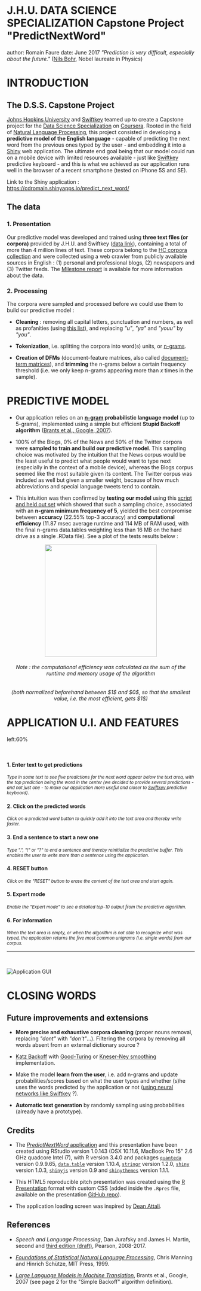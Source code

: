 <style>

/* slides titles */
.reveal h3 { 
  font-size: 40px; /*45*/
  color: black;
}

/* heading for slides with two hashes ## */
.reveal .slides section .slideContent h2 {
   font-size: 32px; /*35*/
   font-weight: bold;
   color: #25679E;
   margin: 0 0 0 0.5em;
   padding: 0 0 0.5em 0;
}

/* heading for slides with three hashes ### */
.reveal .slides section .slideContent h3 {
   font-size: 25px;
   color: #6c92b2;
   margin: 0 0 0.5em 1.5em;
}


/* heading for slides with four hashes #### */
.reveal .slides section .slideContent h4 {
   font-size: 23px;
   color: #25679E;
   margin-left: 2em;
}

/* h6 */
.reveal .slides section .slideContent h6 {
   font-size: 12px;
   color: #25679E;
}

/* ordered and unordered list styles */
.reveal ul {
    font-size: 19px; /*25*/
    list-style-type: square;
    line-height: 0.1em; /*0.2*/
    margin: 0 0 0 1.5em;
    padding: 0em 0;
    padding-left: 1cm;
}

.reveal ol {
    font-size: 19px; /*25*/
}

.reveal p {
    font-size: 18px; /*23*/
    list-style-type: square;
}

.reveal small {
    font-size: 0.90em; /*0.75*/
    margin-left: 3em;
}

.reveal strong {
  #color: #25679E;
  color : black;
}

.reveal pre code {
  display: block; padding: 0.5em;
  font-size: 0.8em;
  line-height: 1.1em;
  background-color: white;
  overflow: visible;
  max-height: none;
  word-wrap: normal;
}

.reveal code {
  font-size: 0.9em;
  background-color: #f8f8f8;
  color : #b11d42;
}

.section .reveal h1 {
   font-size: 1.3em;
   line-height: 1.5em;     
}

.section .reveal p {
   font-size: 0.7em;
   line-height: 1.5em;     
}

.section .reveal .state-background {
   background: #25679E;
}

.reveal .controls div.navigate-left,
.reveal .controls div.navigate-left.enabled {
  border-right-color: #a9d4f8;
}

.reveal .controls div.navigate-right,
.reveal .controls div.navigate-right.enabled {
  border-left-color: #a9d4f8;
}

.section .reveal h1 {
font-size: 100%;
}

</style>

J.H.U. DATA SCIENCE SPECIALIZATION Capstone Project "PredictNextWord"
========================================================
author: Romain Faure
date: June 2017
*"Prediction is very difficult, especially about the future."* ([Nils Bohr](https://en.wikipedia.org/wiki/Niels_Bohr), Nobel laureate in Physics)


INTRODUCTION
========================================================

## The D.S.S. Capstone Project

[Johns Hopkins University](https://www.jhu.edu/) and [Swiftkey](https://swiftkey.com) teamed up to create a Capstone project for the [Data Science Specialization](https://fr.coursera.org/specializations/jhu-data-science) on [Coursera](http://coursera.org/). Rooted in the field of [Natural Language Processing](https://en.wikipedia.org/wiki/Natural_language_processing), this project consisted in developing a **predictive model of the English language** - capable of predicting the next word from the previous ones typed by the user - and embedding it into a [Shiny](https://shiny.rstudio.com/) web application. The ultimate end goal being that our model could run on a mobile device with limited resources available - just like [Swiftkey](https://swiftkey.com) predictive keyboard - and this is what we achieved as our application runs well in the browser of a recent smartphone (tested on iPhone 5S and SE).

Link to the Shiny application : https://cdromain.shinyapps.io/predict_next_word/

## The data

### 1. Presentation

Our predictive model was developed and trained using **three text files (or corpora)** provided by J.H.U. and Swiftkey ([data link](https://d396qusza40orc.cloudfront.net/dsscapstone/dataset/Coursera-SwiftKey.zip)), containing a total of more than $4$ million lines of text. These corpora belong to the [HC corpora collection](https://web-beta.archive.org/web/20160919203230/http://www.corpora.heliohost.org:80/) and were collected using a web crawler from publicly available sources in English : (1) personal and professional blogs, (2) newspapers and (3) Twitter feeds. The [Milestone report](http://rpubs.com/cdromain/capstone_project_milestone_report) is available for more information about the data.

### 2. Processing

The corpora were sampled and processed before we could use them to build our predictive model :

- **Cleaning** : removing all capital letters, punctuation and numbers, as well as profanities (using [this list](https://raw.githubusercontent.com/shutterstock/List-of-Dirty-Naughty-Obscene-and-Otherwise-Bad-Words/master/en)), and replacing *"u"*, *"ya"* and *"youu"* by *"you"*.

- **Tokenization**, i.e. splitting the corpora into word(s) units, or [n-grams](https://en.wikipedia.org/wiki/N-gram). 

- **Creation of DFMs** (document-feature matrices, also called [document-term matrices](https://en.wikipedia.org/wiki/Document-term_matrix)), and **trimming** the n-grams below a certain frequency threshold (i.e. we only keep n-grams appearing more than $x$ times in the sample).

PREDICTIVE MODEL
========================================================

- Our application relies on an **[n-gram](https://en.wikipedia.org/wiki/N-gram) probabilistic language model** (up to 5-grams), implemented using a simple but efficient **Stupid Backoff algorithm** ([Brants et al., Google, 2007](http://www.aclweb.org/anthology/D07-1090.pdf)).
                                
- $100\%$ of the Blogs, $0\%$ of the News and $50\%$ of the Twitter corpora were **sampled to train and build our predictive model**. This sampling choice was motivated by the intuition that the News corpus would be the least useful to predict what people would want to type next (especially in the context of a mobile device), whereas the Blogs corpus seemed like the most suitable given its content. The Twitter corpus was included as well but given a smaller weight, because of how much abbreviations and special language tweets tend to contain. 

- This intuition was then confirmed by **testing our model** using this [script and held out set](https://github.com/hfoffani/dsci-benchmark) which showed that such a sampling choice, associated with an **n-gram minimum frequency of $5$**, yielded the best compromise between **accuracy** ($22.55\%$ top-3 accuracy) and **computational efficiency** ($11.87$ msec average runtime and $114$ MB of RAM used, with the final n-grams data.tables weighting less than $16$ MB on the hard drive as a single .RData file). See a plot of the tests results below :

<div align="center">
<img src="index-figure/algoV5_tests1.png" height=300>
</div>

<div align="center">
<h6><i>Note : the computational efficiency was calculated as the sum of the runtime and memory usage of the algorithm</i></h6> 
<h6><i>(both normalized beforehand between $1$ and $0$, so that the smallest value, i.e. the most efficient, gets $1$)</i></h6>
</div>

APPLICATION U.I. AND FEATURES
========================================================
left:60%

<br>

#### 1. Enter text to get predictions
<small>*Type in some text to see five predictions for the next word appear below the text area, with the top prediction being the word in the center (we decided to provide several predictions - and not just one - to make our application more useful and closer to [Swiftkey](https://swiftkey.com) predictive keyboard).*</small>

#### 2. Click on the predicted words
<small>*Click on a predicted word button to quickly add it into the text area and thereby write faster.*</small>

#### 3. End a sentence to start a new one
<small>*Type ".", "!" or "?" to end a sentence and thereby reinitialize the predictive buffer. This enables the user to write more than a sentence using the application.*</small>

#### 4. RESET button
<small>*Click on the "RESET" button to erase the content of the text area and start again.*</small>

#### 5. Expert mode
<small>*Enable the "Expert mode" to see a detailed top-10 output from the predictive algorithm.*</small>

#### 6. For information
<small>*When the text area is empty, or when the algorithm is not able to recognize what was typed, the application returns the five most common unigrams (i.e. single words) from our corpus.*</small>

***
<br>

![Application GUI](index-figure/app_screencap.png)



CLOSING WORDS
========================================================

## Future improvements and extensions

- **More precise and exhaustive corpora cleaning** (proper nouns removal, replacing *"dont"* with *"don't"*...). Filtering the corpora by removing all words absent from an external dictionary source ?

- [Katz Backoff](https://en.wikipedia.org/wiki/Katz%27s_back-off_model) with [Good-Turing](https://en.wikipedia.org/wiki/Good–Turing_frequency_estimation) or [Kneser-Ney smoothing](https://en.wikipedia.org/wiki/Kneser–Ney_smoothing) implementation.

- Make the model **learn from the user**, i.e. add n-grams and update probabilities/scores based on what the user types and whether (s)he uses the words predicted by the application or not ([using neural networks like Swiftkey](https://blog.swiftkey.com/swiftkey-debuts-worlds-first-smartphone-keyboard-powered-by-neural-networks/) ?).

- **Automatic text generation** by randomly sampling using probabilities (already have a prototype).

## Credits

- The [*PredictNextWord* application](https://cdromain.shinyapps.io/predict_next_word/) and this presentation have been created using RStudio version 1.0.143 (OSX 10.11.6, MacBook Pro 15" 2.6 GHz quadcore Intel i7), with R version 3.4.0 and packages [`quanteda`](http://quanteda.io/) version 0.9.9.65, [`data.table`](https://cran.r-project.org/web/packages/data.table/index.html) version 1.10.4,
[`stringr`](https://cran.r-project.org/web/packages/stringr/index.html) version 1.2.0,
[`shiny`](https://cran.r-project.org/web/packages/shiny/index.html) version 1.0.3,
[`shinyjs`](https://cran.r-project.org/web/packages/shinyjs/index.html) version 0.9 and
[`shinythemes`](https://cran.r-project.org/web/packages/shinythemes/index.html) version 1.1.1.

- This HTML5 reproducible pitch presentation was created using the [R Presentation](https://support.rstudio.com/hc/en-us/articles/200486468-Authoring-R-Presentations) format with custom CSS (added inside the `.Rpres` file, available on the presentation [GitHub repo](https://github.com/cdromain/Capstone_SlideDeck)). 

- The application loading screen was inspired by [Dean Attali](https://github.com/daattali/advanced-shiny/tree/master/loading-screen).

## References

- *Speech and Language Processing*, Dan Jurafsky and James H. Martin, second and [third edition (draft)](https://web.stanford.edu/~jurafsky/slp3/), Pearson, 2008-2017.

- *[Foundations of Statistical Natural Language Processing](https://nlp.stanford.edu/fsnlp/)*, Chris Manning and Hinrich Schütze, MIT Press, 1999.

- *[Large Language Models in Machine Translation](http://www.aclweb.org/anthology/D07-1090.pdf)*, Brants et al., Google, 2007 (see page 2 for the "Simple Backoff" algorithm definition).
